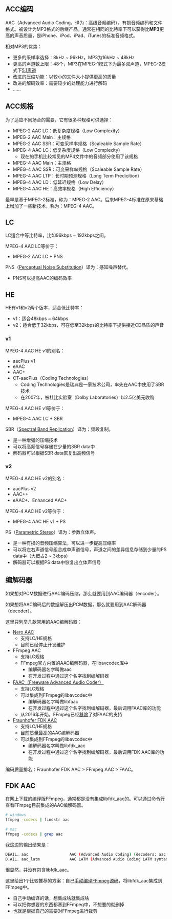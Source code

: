 ## ACC编码

AAC（Advanced Audio Coding，译为：高级音频编码），有损音频编码和文件格式。被设计为MP3格式的后继产品，通常在相同的比特率下可以获得比**MP3**更高的声音质量，是iPhone、iPod、iPad、iTunes的标准音频格式。

相对MP3的优势：

- 更多的采样率选择：8kHz ~ 96kHz，MP3为16kHz ~ 48kHz
- 更高的声道数上限：48个，MP3在MPEG-1模式下为最多双声道，MPEG-2模式下[5.1声道](https://en.wikipedia.org/wiki/5.1_surround_sound)
- 改进的压缩功能：以较小的文件大小提供更高的质量
- 改进的解码效率：需要较少的处理能力进行解码
- ......

## ACC规格

为了适应不同场合的需要，它有很多种规格可供选择：

- MPEG-2 AAC LC：低复杂度规格（Low Complexity）
- MPEG-2 AAC Main：主规格
- MPEG-2 AAC SSR：可变采样率规格（Scaleable Sample Rate）
- MPEG-4 AAC LC：低复杂度规格（Low Complexity）
  - 现在的手机比较常见的MP4文件中的音频部分使用了该规格
- MPEG-4 AAC Main：主规格
- MPEG-4 AAC SSR：可变采样率规格（Scaleable Sample Rate）
- MPEG-4 AAC LTP：长时期预测规格（Long Term Predicition）
- MPEG-4 AAC LD：低延迟规格（Low Delay）
- MPEG-4 AAC HE：高效率规格（High Efficiency）

最早是基于MPEG-2标准，称为：MPEG-2 AAC。后来MPEG-4标准在原来基础上增加了一些新技术，称为：MPEG-4 AAC。

## LC

LC适合中等比特率，比如96kbps ~ 192kbps之间。

MPEG-4 AAC LC等价于：

- MPEG-2 AAC LC + PNS

PNS（[Perceptual Noise Substitution](https://wiki.hydrogenaud.io/index.php?title=Perceptual_Noise_Substitution)）译为：感知噪声替代。

- PNS可以提高AAC的编码效率

## HE

HE有v1和v2两个版本，适合低比特率：

- v1：适合48kbps ~ 64kbps
- v2：适合低于32kbps，可在低至32kbps的比特率下提供接近CD品质的声音

### v1

MPEG-4 AAC HE v1的别名：

- aacPlus v1
- eAAC
- AAC+
- CT-aacPlus（Coding Technologies）
  - Coding Technologies是瑞典是一家技术公司，率先在AAC中使用了SBR技术
  - 在2007年，被杜比实验室（Dolby Laboratories）以2.5亿美元收购

MPEG-4 AAC HE v1等价于：

- MPEG-4 AAC LC + SBR

SBR（[Spectral Band Replication](https://en.wikipedia.org/wiki/Spectral_band_replication)）译为：频段复制。

- 是一种增强的压缩技术
- 可以将高频信号存储在少量的SBR data中
- 解码器可以根据SBR data恢复出高频信号

### v2

MPEG-4 AAC HE v2的别名：

- aacPlus v2
- AAC++
- eAAC+、Enhanced AAC+

MPEG-4 AAC HE v2等价于：

- MPEG-4 AAC HE v1 + PS

PS（[Parametric Stereo](https://en.wikipedia.org/wiki/Parametric_Stereo)）译为：参数立体声。

- 是一种有损的音频压缩算法，可以进一步提高压缩率
- 可以将左右声道信号组合成单声道信号，声道之间的差异信息存储到少量的PS data中（大概占2 ~ 3kbps）
- 解码器可以根据PS data中恢复出立体声信号

## 编解码器

如果想对PCM数据进行AAC编码压缩，那么就要用到AAC编码器（encoder）。

如果想将AAC编码后的数据解压出PCM数据，那么就要用到AAC解码器（decoder）。

这里只列举几款常用的AAC编解码器：

- [Nero AAC](https://en.wikipedia.org/wiki/Nero_AAC_Codec)
  - 支持LC/HE规格
  - 目前已经停止开发维护
- FFmpeg AAC
  - 支持LC规格
  - FFmpeg官方内置的AAC编解码器，在libavcodec库中
    - 编解码器名字叫做aac
    - 在开发过程中通过这个名字找到编解码器
- [FAAC（Freeware Advanced Audio Coder）](https://en.wikipedia.org/wiki/FAAC)
  - 支持LC规格
  - 可以集成到FFmpeg的libavcodec中
    - 编解码器名字叫做libfaac
    - 在开发过程中通过这个名字找到编解码器，最后调用FAAC库的功能
  - 从2016年开始，FFmpeg已经[移除](https://ffmpeg.org/pipermail/ffmpeg-devel/2016-August/197790.html)了对FAAC的支持
- [Fraunhofer FDK AAC](https://en.wikipedia.org/wiki/Fraunhofer_FDK_AAC)
  - 支持LC/HE规格
  - [目前质量最高](https://trac.ffmpeg.org/wiki/Encode/AAC)的AAC编解码器
  - 可以集成到FFmpeg的libavcodec中
    - 编解码器名字叫做libfdk_aac
    - 在开发过程中通过这个名字找到编解码器，最后调用FDK AAC库的功能

编码质量排名：Fraunhofer FDK AAC > FFmpeg AAC > FAAC。

## FDK AAC

在网上下载的编译版FFmpeg，通常都是没有集成libfdk_aac的。可以通过命令行查看FFmpeg目前集成的AAC编解码器。

```sh
# windows
ffmpeg -codecs | findstr aac
 
# mac
ffmpeg -codecs | grep aac
```

我这边的输出结果是：

```sh
DEAIL. aac                  AAC (Advanced Audio Coding) (decoders: aac aac_fixed )
D.AIL. aac_latm             AAC LATM (Advanced Audio Coding LATM syntax)
```

很显然，并没有包含libfdk_aac。

这里给出1个比较推荐的方案：自己[手动编译FFmpeg源码](https://trac.ffmpeg.org/wiki/CompilationGuide)，将libfdk_aac集成到FFmpeg中。

- 自己手动编译的话，想集成啥就集成啥
- 可以把你想要的东西都塞到FFmpeg中，不想要的就删掉
- 也就是根据自己的需要对FFmpeg进行裁剪